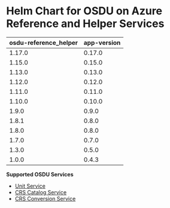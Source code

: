 # Helm Chart for OSDU on Azure Reference and Helper Services

| osdu-reference_helper  | app-version  |
| ---------------------- | ----------   |
| 1.17.0                 | 0.17.0       |
| 1.15.0                 | 0.15.0       |
| 1.13.0                 | 0.13.0       |
| 1.12.0                 | 0.12.0       |
| 1.11.0                 | 0.11.0       |
| 1.10.0                 | 0.10.0       |
| 1.9.0                  | 0.9.0        |
| 1.8.1                  | 0.8.0        |
| 1.8.0                  | 0.8.0        |
| 1.7.0                  | 0.7.0        |
| 1.3.0                  | 0.5.0        |
| 1.0.0                  | 0.4.3        |

__Supported OSDU Services__

- [Unit Service](https://community.opengroup.org/osdu/platform/system/reference/unit-service)
- [CRS Catalog Service](https://community.opengroup.org/osdu/platform/system/reference/crs-catalog-service)
- [CRS Conversion Service](https://community.opengroup.org/osdu/platform/system/reference/crs-conversion-service)

